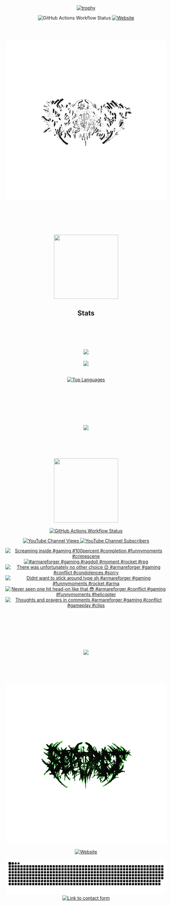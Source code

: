 [COMMENT]: <TITLE*****************************************>

<div align="center">
  <a href="https://seperet.com">
    
  [![trophy](https://github-profile-trophy.vercel.app/?username=denv3rr&column=-1&no-frame=true&no-bg=true&theme=darkhub&title=-Stars,-PullRequest,-Issues,-Reviews)](https://github.com/ryo-ma/github-profile-trophy)
    
  ![GitHub Actions Workflow Status](https://img.shields.io/github/actions/workflow/status/denv3rr/denv3rr/.github%2Fworkflows%2Fyoutube-cards.yml?logoColor=CD201F&label=connections&link=https%3A%2F%2Fyoutube.com%2F%40seperet)
  </a>
  <a href="https://seperet.com">
  ![Website](https://img.shields.io/website?url=https%3A%2F%2Fseperet.com&label=seperet.com)    
  </a>  
</div>

<br></br>

[COMMENT]: <LOGO*****************************************>
<div align="center">
  <a href="https://seperet.com">
    <img src=https://github.com/denv3rr/denv3rr/blob/main/Seperet_Slam_White.gif/>
  </a>
</div>
<br></br>
<br></br>
<br></br>

[COMMENT]: <STATS*****************************************>
<div align="center">

  <img src="https://github.com/Anmol-Baranwal/Cool-GIFs-For-GitHub/assets/74038190/0b335028-1d3d-4ee5-b5b3-a373d499be7e" width="200" height="200">

  ## Stats
</div>

<br></br>
<br></br>

<div align="center">  
<div align="center">
  <a>
    <img src="https://github-profile-summary-cards.vercel.app/api/cards/profile-details?username=denv3rr&theme=transparent"/>
    <br></br>
    <img src="https://github-readme-streak-stats.herokuapp.com?user=denv3rr&theme=transparent&hide_border=true&properties=background&border=white"/>
    <br></br>
  </a>
</div>
  
[![Top Languages](https://github-readme-stats.vercel.app/api/top-langs/?username=denv3rr&hide_border=true&theme=transparent&layout=donut&langs_count=12)](https://github.com/denv3rr/github-readme-stats)
<br></br>
<br></br>
<br></br>
<br></br>

<img src="https://user-images.githubusercontent.com/74038190/212284100-561aa473-3905-4a80-b561-0d28506553ee.gif">
<br></br>
<br></br>
<br></br>

[COMMENT]: <YOUTUBE*****************************************>
<div align="center">
<a href="https://youtube.com/@seperet">
  <img src="https://media4.giphy.com/media/v1.Y2lkPTc5MGI3NjExYzdqdmlpbzIzdDM1Zm8wNnR5MW8wODVwY29tMnBjd2ltb292eXRkMiZlcD12MV9pbnRlcm5hbF9naWZfYnlfaWQmY3Q9cw/dyLmcrc0wk4dUCxp0K/giphy.webp" width="200" height="200">

  <div align="center">
    
   [COMMENT]: <CHECK-WORKFLOWS*****************************************>
   
  ![GitHub Actions Workflow Status](https://img.shields.io/github/actions/workflow/status/denv3rr/denv3rr/.github%2Fworkflows%2Fyoutube-cards.yml?logoColor=CD201F&label=connections&link=https%3A%2F%2Fyoutube.com%2F%40seperet)
  
    
  </div>
  
  ![YouTube Channel Views](https://img.shields.io/youtube/channel/views/UCATB-IqmpAn-2XHu6lxTVwg)
  <a href="https://youtube.com/@seperet">
  ![YouTube Channel Subscribers](https://img.shields.io/youtube/channel/subscribers/UCATB-IqmpAn-2XHu6lxTVwg?link=https%3A%2F%2Fyoutube.com%2F%40seperet)
  </a>
</a>
  
<!-- BEGIN YOUTUBE-CARDS -->
[![Screaming inside #gaming #100percent #completion #funnymoments #crimescene](https://ytcards.demolab.com/?id=ibHnpJmLSyw&title=Screaming+inside+%23gaming+%23100percent+%23completion+%23funnymoments+%23crimescene&lang=en&timestamp=1749165228&background_color=%230d1117&title_color=%23ffffff&stats_color=%23dedede&max_title_lines=1&width=250&border_radius=5 "Screaming inside #gaming #100percent #completion #funnymoments #crimescene")](https://www.youtube.com/shorts/ibHnpJmLSyw)
[![#armareforger #gaming #ragdoll #moment #rocket #rpg](https://ytcards.demolab.com/?id=Ofb4HpzWmaQ&title=%23armareforger+%23gaming+%23ragdoll+%23moment+%23rocket+%23rpg&lang=en&timestamp=1749100964&background_color=%230d1117&title_color=%23ffffff&stats_color=%23dedede&max_title_lines=1&width=250&border_radius=5 "#armareforger #gaming #ragdoll #moment #rocket #rpg")](https://www.youtube.com/shorts/Ofb4HpzWmaQ)
[![There was unfortunately no other choice 😔 #armareforger #gaming #conflict #condolences #sorry](https://ytcards.demolab.com/?id=FTqZuX0OyVU&title=There+was+unfortunately+no+other+choice+%F0%9F%98%94+%23armareforger+%23gaming+%23conflict+%23condolences+%23sorry&lang=en&timestamp=1748214347&background_color=%230d1117&title_color=%23ffffff&stats_color=%23dedede&max_title_lines=1&width=250&border_radius=5 "There was unfortunately no other choice 😔 #armareforger #gaming #conflict #condolences #sorry")](https://www.youtube.com/shorts/FTqZuX0OyVU)
[![Didnt want to stick around type sh #armareforger #gaming #funnymoments #rocket #arma](https://ytcards.demolab.com/?id=AlF7vIcrfL4&title=Didnt+want+to+stick+around+type+sh+%23armareforger+%23gaming+%23funnymoments+%23rocket+%23arma&lang=en&timestamp=1747767208&background_color=%230d1117&title_color=%23ffffff&stats_color=%23dedede&max_title_lines=1&width=250&border_radius=5 "Didnt want to stick around type sh #armareforger #gaming #funnymoments #rocket #arma")](https://www.youtube.com/shorts/AlF7vIcrfL4)
[![Never seen one hit head-on like that 😳 #armareforger #conflict #gaming #funnymoments #helicopter](https://ytcards.demolab.com/?id=69KmEEVFLKk&title=Never+seen+one+hit+head-on+like+that+%F0%9F%98%B3+%23armareforger+%23conflict+%23gaming+%23funnymoments+%23helicopter&lang=en&timestamp=1746589953&background_color=%230d1117&title_color=%23ffffff&stats_color=%23dedede&max_title_lines=1&width=250&border_radius=5 "Never seen one hit head-on like that 😳 #armareforger #conflict #gaming #funnymoments #helicopter")](https://www.youtube.com/shorts/69KmEEVFLKk)
[![Thoughts and prayers in comments #armareforger #gaming #conflict #gameplay #clips](https://ytcards.demolab.com/?id=yHuxSAvXvbY&title=Thoughts+and+prayers+in+comments+%23armareforger+%23gaming+%23conflict+%23gameplay+%23clips&lang=en&timestamp=1746579154&background_color=%230d1117&title_color=%23ffffff&stats_color=%23dedede&max_title_lines=1&width=250&border_radius=5 "Thoughts and prayers in comments #armareforger #gaming #conflict #gameplay #clips")](https://www.youtube.com/shorts/yHuxSAvXvbY)
<!-- END YOUTUBE-CARDS -->
<br></br>
<br></br>
<br></br>

<img src="https://user-images.githubusercontent.com/74038190/212284100-561aa473-3905-4a80-b561-0d28506553ee.gif">
<br></br>
<br></br>
<br></br>

[COMMENT]: <LOGO*****************************************>
<div align="center">
  <a href="https://seperet.com">
    <img src=https://github.com/denv3rr/denv3rr/blob/main/Seperet_NightVision_Slam.gif/>
  </a>
</div>

<a href="https://seperet.com">
  
  ![Website](https://img.shields.io/website?url=https%3A%2F%2Fseperet.com&label=seperet.com)

<a/>
  
</div>

[COMMENT]: <SNAKE*****************************************>
  <div align="center">
    <picture>
      <source media="(prefers-color-scheme: dark)" srcset="https://raw.githubusercontent.com/platane/platane/output/github-contribution-grid-snake-dark.svg">
      <source media="(prefers-color-scheme: light)" srcset="https://raw.githubusercontent.com/platane/platane/output/github-contribution-grid-snake.svg">
      <img alt="GitHub contribution grid snake animation" src="https://raw.githubusercontent.com/platane/platane/output/github-contribution-grid-snake.svg">
    </picture>
  </div>
<div align="center">
<a href="https://seperet.com/contact"><img src="https://readme-typing-svg.demolab.com?font=Sixtyfour+Convergence&size=25&duration=3000&color=F7F7F7&center=true&width=520&height=60&lines=CLICK+HERE+TO+CONTACT" alt="Link to contact form" /></a>
</div>

[COMMENT]: <LOGOS*****************************************>
[logo1]: https://github.com/denv3rr/denv3rr/blob/main/Seperet_Slam_White.gif "Seperet.com"
[logo2]: https://github.com/denv3rr/denv3rr/blob/main/Seperet_NightVision_Slam.gif "Seperet.com"

